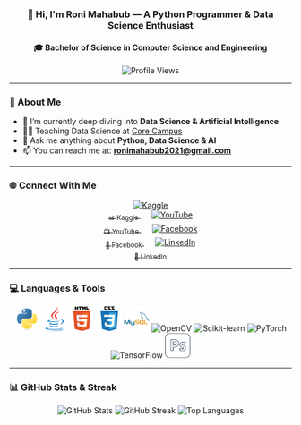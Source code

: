 <h3 align="center">👋 Hi, I'm Roni Mahabub — A Python Programmer & Data Science Enthusiast</h3>
<h4 align="center">🎓 Bachelor of Science in Computer Science and Engineering</h4>

<p align="center">
  <img src="https://komarev.com/ghpvc/?username=ronimahabub2021&label=Profile%20views&color=0e75b6&style=flat" alt="Profile Views" />
</p>

---

### 🚀 About Me

- 🌱 I’m currently deep diving into **Data Science & Artificial Intelligence**  
- 👨‍🏫 Teaching Data Science at [Core Campus](https://www.youtube.com/@corecampus)  
- 💬 Ask me anything about **Python, Data Science & AI**  
- 📫 You can reach me at: **ronimahabub2021@gmail.com**

---

### 🌐 Connect With Me

<p align="center">

  <a href="https://www.kaggle.com/ronimahabub21" target="_blank">
    <img src="https://raw.githubusercontent.com/rahuldkjain/github-profile-readme-generator/master/src/images/icons/Social/kaggle.svg" alt="Kaggle" height="30" width="30" />
    <br/><sub>📊 Kaggle</sub>
  </a>&nbsp;&nbsp;&nbsp;&nbsp;

  <a href="https://www.youtube.com/@CoreCampus" target="_blank">
    <img src="https://raw.githubusercontent.com/rahuldkjain/github-profile-readme-generator/master/src/images/icons/Social/youtube.svg" alt="YouTube" height="30" width="30" />
    <br/><sub>📺 YouTube</sub>
  </a>&nbsp;&nbsp;&nbsp;&nbsp;

  <a href="https://www.facebook.com/md.roni.mahabub.2025/" target="_blank">
    <img src="https://raw.githubusercontent.com/rahuldkjain/github-profile-readme-generator/master/src/images/icons/Social/facebook.svg" alt="Facebook" height="30" width="30" />
    <br/><sub>📘 Facebook</sub>
  </a>&nbsp;&nbsp;&nbsp;&nbsp;

  <a href="https://www.linkedin.com/in/ronimahabub/" target="_blank">
    <img src="https://raw.githubusercontent.com/rahuldkjain/github-profile-readme-generator/master/src/images/icons/Social/linked-in-alt.svg" alt="LinkedIn" height="30" width="30" />
    <br/><sub>💼 LinkedIn</sub>
  </a>

</p>

---

### 💻 Languages & Tools

<p align="center">
  <img src="https://raw.githubusercontent.com/devicons/devicon/master/icons/python/python-original.svg" alt="Python" width="45" height="45" />
  <img src="https://raw.githubusercontent.com/devicons/devicon/master/icons/java/java-original.svg" alt="Java" width="45" height="45" />
  <img src="https://raw.githubusercontent.com/devicons/devicon/master/icons/html5/html5-original-wordmark.svg" alt="HTML5" width="45" height="45" />
  <img src="https://raw.githubusercontent.com/devicons/devicon/master/icons/css3/css3-original-wordmark.svg" alt="CSS3" width="45" height="45" />
  <img src="https://raw.githubusercontent.com/devicons/devicon/master/icons/mysql/mysql-original-wordmark.svg" alt="MySQL" width="45" height="45" />
  <img src="https://www.vectorlogo.zone/logos/opencv/opencv-icon.svg" alt="OpenCV" width="45" height="45" />
  <img src="https://upload.wikimedia.org/wikipedia/commons/0/05/Scikit_learn_logo_small.svg" alt="Scikit-learn" width="45" height="45" />
  <img src="https://www.vectorlogo.zone/logos/pytorch/pytorch-icon.svg" alt="PyTorch" width="45" height="45" />
  <img src="https://www.vectorlogo.zone/logos/tensorflow/tensorflow-icon.svg" alt="TensorFlow" width="45" height="45" />
  <img src="https://raw.githubusercontent.com/devicons/devicon/master/icons/photoshop/photoshop-line.svg" alt="Photoshop" width="45" height="45" />
</p>

---

### 📊 GitHub Stats & Streak

<p align="center">
  <img src="https://github-readme-stats.vercel.app/api?username=ronimahabub2021&show_icons=true&theme=tokyonight" alt="GitHub Stats" />
  <img src="https://streak-stats.demolab.com?user=ronimahabub2021&theme=tokyonight" alt="GitHub Streak" />
  <img src="https://github-readme-stats.vercel.app/api/top-langs/?username=ronimahabub2021&layout=compact&theme=tokyonight" alt="Top Languages" />
</p>


